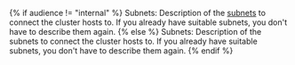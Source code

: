 {% if audience != "internal" %}
Subnets: Description of the [subnets](../../../vpc/concepts/network.md#subnet) to connect the cluster hosts to. If you already have suitable subnets, you don't have to describe them again.
{% else %}
Subnets: Description of the subnets to connect the cluster hosts to. If you already have suitable subnets, you don't have to describe them again.
{% endif %}
